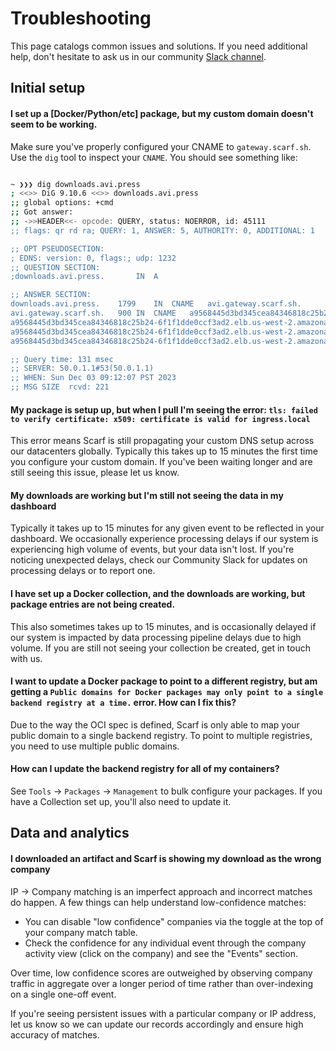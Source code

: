 # Troubleshooting

This page catalogs common issues and solutions. If you need additional help, don't hesitate to ask us in our community [Slack channel](https://tinyurl.com/scarf-community-slack).

## Initial setup

#### I set up a [Docker/Python/etc] package, but my custom domain doesn't seem to be working.

Make sure you've properly configured your CNAME to `gateway.scarf.sh`. Use the `dig` tool to inspect your `CNAME`. You should see something like:

```bash

~ ❯❯❯ dig downloads.avi.press
; <<>> DiG 9.10.6 <<>> downloads.avi.press
;; global options: +cmd
;; Got answer:
;; ->>HEADER<<- opcode: QUERY, status: NOERROR, id: 45111
;; flags: qr rd ra; QUERY: 1, ANSWER: 5, AUTHORITY: 0, ADDITIONAL: 1

;; OPT PSEUDOSECTION:
; EDNS: version: 0, flags:; udp: 1232
;; QUESTION SECTION:
;downloads.avi.press.		IN	A

;; ANSWER SECTION:
downloads.avi.press.	1799	IN	CNAME	avi.gateway.scarf.sh.
avi.gateway.scarf.sh.	900	IN	CNAME	a9568445d3bd345cea84346818c25b24-6f1f1dde0ccf3ad2.elb.us-west-2.amazonaws.com.
a9568445d3bd345cea84346818c25b24-6f1f1dde0ccf3ad2.elb.us-west-2.amazonaws.com. 60 IN A 54.203.228.158
a9568445d3bd345cea84346818c25b24-6f1f1dde0ccf3ad2.elb.us-west-2.amazonaws.com. 60 IN A 54.186.175.150
a9568445d3bd345cea84346818c25b24-6f1f1dde0ccf3ad2.elb.us-west-2.amazonaws.com. 60 IN A 52.32.4.234

;; Query time: 131 msec
;; SERVER: 50.0.1.1#53(50.0.1.1)
;; WHEN: Sun Dec 03 09:12:07 PST 2023
;; MSG SIZE  rcvd: 221
```

#### My package is setup up, but when I pull I'm seeing the error: `tls: failed to verify certificate: x509: certificate is valid for ingress.local`

This error means Scarf is still propagating your custom DNS setup across our datacenters globally. Typically this takes up to 15 minutes the first time you configure your custom domain. If you've been waiting longer and are still seeing this issue, please let us know.

#### My downloads are working but I'm still not seeing the data in my dashboard

Typically it takes up to 15 minutes for any given event to be reflected in your dashboard. We occasionally experience processing delays if our system is experiencing high volume of events, but your data isn't lost. If you're noticing unexpected delays, check our Community Slack for updates on processing delays or to report one.

#### I have set up a Docker collection, and the downloads are working, but package entries are not being created.

This also sometimes takes up to 15 minutes, and is occasionally delayed if our system is impacted by data processing pipeline delays due to high volume. If you are still not seeing your collection be created, get in touch with us.

#### I want to update a Docker package to point to a different registry, but am getting a `Public domains for Docker packages may only point to a single backend registry at a time.` error. How can I fix this?

Due to the way the OCI spec is defined, Scarf is only able to map your public domain to a single backend registry. To point to multiple registries, you need to use multiple public domains.

#### How can I update the backend registry for all of my containers?

See `Tools` -> `Packages` -> `Management` to bulk configure your packages. If you have a Collection set up, you'll also need to update it.


## Data and analytics

#### I downloaded an artifact and Scarf is showing my download as the wrong company

IP -> Company matching is an imperfect approach and incorrect matches do happen. A few things can help understand low-confidence matches:

- You can disable "low confidence" companies via the toggle at the top of your company match table.
- Check the confidence for any individual event through the company activity view (click on the company) and see the "Events" section.

Over time, low confidence scores are outweighed by observing company traffic in aggregate over a longer period of time rather than over-indexing on a single one-off event.

If you're seeing persistent issues with a particular company or IP address, let us know so we can update our records accordingly and ensure high accuracy of matches.

